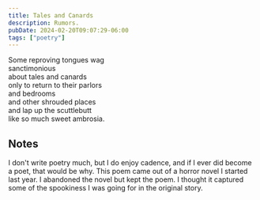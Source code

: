 ```yaml
---
title: Tales and Canards
description: Rumors.
pubDate: 2024-02-20T09:07:29-06:00
tags: ["poetry"]
---
```


Some reproving tongues wag  
sanctimonious  
about tales and canards  
only to return to their parlors  
and bedrooms  
and other shrouded places  
and lap up the scuttlebutt  
like so much sweet ambrosia.

## Notes

I don't write poetry much, but I do enjoy cadence, and if I ever did become a poet, that would be why. This poem came out of a horror novel I started last year. I abandoned the novel but kept the poem. I thought it captured some of the spookiness I was going for in the original story.
